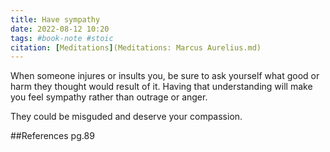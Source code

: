 ```yaml
---
title: Have sympathy 
date: 2022-08-12 10:20
tags: #book-note #stoic
citation: [Meditations](Meditations: Marcus Aurelius.md)
---
```


When someone injures or insults you, be sure to ask yourself what good or harm they thought would result of it. Having that understanding will make you feel sympathy rather than outrage or anger.

They could be misguded and deserve your compassion.

##References
pg.89

